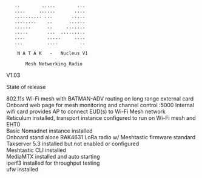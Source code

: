        ..        .....        ...       
       ....     ......       ....      
       .......... ...       .....       
       ........    ..      ......       
       ......      ..     .......       
       .....       ...  .........       
       ....        .....     ....      
       ...         ....        ..   

        N A T A K   -   Nucleus V1        
                                          
           Mesh Networking Radio          


V1.03 <br>

State of release<br>

802.11s Wi-Fi mesh with BATMAN-ADV routing on long range external card<br>
Onboard web page for mesh monitoring and channel control <node IP>:5000
Internal wifi card provides AP to connect EUD(s) to Wi-Fi Mesh network<br>
Reticulum installed, transport instance configured to run on Wi-Fi mesh and EHT0<br>
Basic Nomadnet instance installed<br>
Onboard stand alone RAK4631 LoRa radio w/ Meshtastic firmware standard<br>
Takserver 5.3 installed but not enabled or configured<br>
Meshtastic CLI installed<br>
MediaMTX installed and auto starting<br>
iperf3 installed for throughput testing<br>
ufw installed <br>
